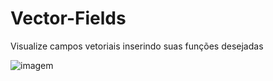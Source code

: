 # Vector-Fields
Visualize campos vetoriais inserindo suas funções desejadas

![imagem](https://i.imgur.com/RUZdG70.png)
